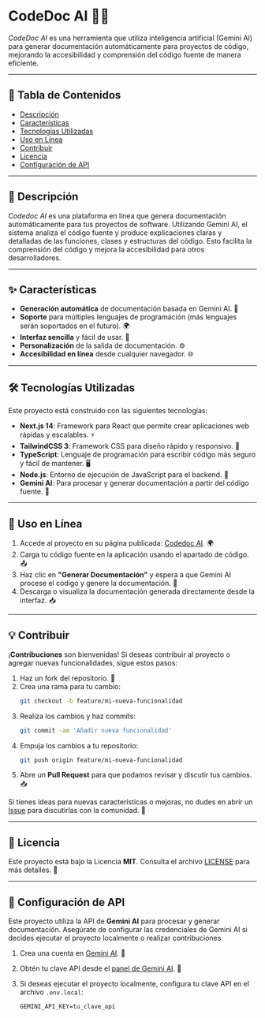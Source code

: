 # **CodeDoc AI** 🤖📄  
*CodeDoc AI* es una herramienta que utiliza inteligencia artificial (Gemini AI) para generar documentación automáticamente para proyectos de código, mejorando la accesibilidad y comprensión del código fuente de manera eficiente.

---

## **📑 Tabla de Contenidos**

- [Descripción](#descripción)
- [Características](#características)
- [Tecnologías Utilizadas](#tecnologías-utilizadas)
- [Uso en Línea](#uso-en-línea)
- [Contribuir](#contribuir)
- [Licencia](#licencia)
- [Configuración de API](#configuración-de-api)

---

## **📝 Descripción**  

*Codedoc AI* es una plataforma en línea que genera documentación automáticamente para tus proyectos de software. Utilizando Gemini AI, el sistema analiza el código fuente y produce explicaciones claras y detalladas de las funciones, clases y estructuras del código. Esto facilita la comprensión del código y mejora la accesibilidad para otros desarrolladores.

---

## **✨ Características**  

- **Generación automática** de documentación basada en Gemini AI. 🤖
- **Soporte** para múltiples lenguajes de programación (más lenguajes serán soportados en el futuro). 🌍
- **Interfaz sencilla** y fácil de usar. 🎨
- **Personalización** de la salida de documentación. ⚙️
- **Accesibilidad en línea** desde cualquier navegador. 🌐

---

## **🛠️ Tecnologías Utilizadas**  

Este proyecto está construido con las siguientes tecnologías:

- **Next.js 14**: Framework para React que permite crear aplicaciones web rápidas y escalables. ⚡
- **TailwindCSS 3**: Framework CSS para diseño rápido y responsivo. 🎨
- **TypeScript**: Lenguaje de programación para escribir código más seguro y fácil de mantener. 🖥️
- **Node.js**: Entorno de ejecución de JavaScript para el backend. 🔧
- **Gemini AI**: Para procesar y generar documentación a partir del código fuente. 🤖

---

## **🚀 Uso en Línea**  

1. Accede al proyecto en su página publicada: [Codedoc AI](https://codedoc-ai.vercel.app). 🌍
2. Carga tu código fuente en la aplicación usando el apartado de código. 📤
3. Haz clic en **"Generar Documentación"** y espera a que Gemini AI procese el código y genere la documentación. 🧠
4. Descarga o visualiza la documentación generada directamente desde la interfaz. 📥

---

## **💡 Contribuir**  

¡**Contribuciones** son bienvenidas! Si deseas contribuir al proyecto o agregar nuevas funcionalidades, sigue estos pasos:

1. Haz un fork del repositorio. 🍴
2. Crea una rama para tu cambio:  
   ```bash
   git checkout -b feature/mi-nueva-funcionalidad
   ```
3. Realiza los cambios y haz commits:  
   ```bash
   git commit -am 'Añadir nueva funcionalidad'
   ```
4. Empuja los cambios a tu repositorio:  
   ```bash
   git push origin feature/mi-nueva-funcionalidad
   ```
5. Abre un **Pull Request** para que podamos revisar y discutir tus cambios. 📥

Si tienes ideas para nuevas características o mejoras, no dudes en abrir un [Issue](https://github.com/SoyElMadro/codedoc-ai/issues) para discutirlas con la comunidad. 💬

---

## **📜 Licencia**  

Este proyecto está bajo la Licencia **MIT**. Consulta el archivo [LICENSE](LICENSE) para más detalles. 📃

---

## **🔑 Configuración de API**  

Este proyecto utiliza la API de **Gemini AI** para procesar y generar documentación. Asegúrate de configurar las credenciales de Gemini AI si decides ejecutar el proyecto localmente o realizar contribuciones.

1. Crea una cuenta en [Gemini AI](https://gemini-ai.com/signup/). 📝
2. Obtén tu clave API desde el [panel de Gemini AI](https://gemini-ai.com/account/api-keys). 🔑
3. Si deseas ejecutar el proyecto localmente, configura tu clave API en el archivo `.env.local`:

    ```env
    GEMINI_API_KEY=tu_clave_api
    ```
